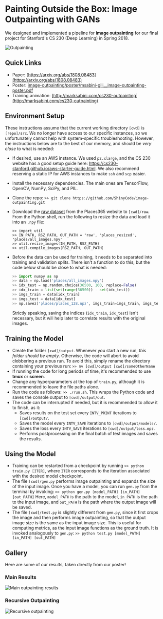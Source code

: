 # Painting Outside the Box: Image Outpainting with GANs

We designed and implemented a pipeline for **image outpainting** for our final project for Stanford's CS 230 (Deep Learning) in Spring 2018.

![Outpainting](etc/outpainting.png)

## Quick Links

* Paper: [https://arxiv.org/abs/1808.08483](https://arxiv.org/abs/1808.08483)
* Poster: [image-outpainting/poster/msabini-gili__image-outpainting-poster.pdf](https://github.com/ShinyCode/image-outpainting/blob/master/poster/msabini-gili__image-outpainting-poster.pdf)
* Training animation: [http://marksabini.com/cs230-outpainting](http://marksabini.com/cs230-outpainting)

## Environment Setup

These instructions assume that the current working directory `[cwd]` is `[repo]/src`. We no longer have access to our specific instances, so we unfortunately cannot help with system-specific troubleshooting. However, the instructions below are to the best of our memory, and should be *very close* to what is needed:

* If desired, use an AWS instance. We used `p2.xlarge`, and the CS 230 website has a good setup guide here: https://cs230-stanford.github.io/aws-starter-guide.html. We also recommend reserving a static IP for AWS instances to make `ssh` and `scp` easier.


* Install the necessary dependencies. The main ones are TensorFlow, OpenCV, NumPy, SciPy, and PIL.

* Clone the repo: `>> git clone https://github.com/ShinyCode/image-outpainting.git`

* Download the [raw dataset](http://data.csail.mit.edu/places/places365/val_256.tar) from the Places365 website to `[cwd]/raw`. From the Python shell, run the following to resize the data and load it into an `.npy` file:

  ```
  >> import util
  >> IN_PATH, RSZ_PATH, OUT_PATH = 'raw', 'places_resized', 'places/all_images.npy'
  >> util.resize_images(IN_PATH, RSZ_PATH)
  >> util.compile_images(RSZ_PATH, OUT_PATH)
  ```

* Before the data can be used for training, it needs to be separated into training and validation splits. There isn't a function to do this, but the code below should be close to what is needed:

  ```python
  >> import numpy as np
  >> data = np.load('places/all_images.npy')
  >> idx_test = np.random.choice(36500, 100, replace=False)
  >> idx_train = list(set(range(36500)) - set(idx_test))
  >> imgs_train = data[idx_train]
  >> imgs_test = data[idx_test]
  >> np.savez('places/places_128.npz', imgs_train=imgs_train, imgs_test=imgs_test, idx_train=idx_train, idx_test=idx_test)
  ```

  Strictly speaking, saving the indices (`idx_train`, `idx_test`) isn't necessary, but it will help later to correlate results with the original images.

## Training the Model

* Create the folder `[cwd]/output`. Whenever you start a new run, *this folder should be empty*. Otherwise, the code will abort to avoid clobbering a previous run. To avoid this, simply rename the directory containing your previous run:
  `>> mv [cwd]/output [cwd]/someOtherName`
* If running the code for long periods of time, it's recommended to use **tmux** or **screen**. 
* Change any hyperparameters at the top of `train.py`, although it is recommended to leave the file paths alone.
* Run the code as follows: `>> ./run.sh`. This wraps the Python code and saves the console output to `[cwd]/output/out`.
* The code can be interrupted if needed, but it is recommended to allow it to finish, as it:
  * Saves results on the test set every `INTV_PRINT` iterations to `[cwd]/output/`.
  * Saves the model every `INTV_SAVE` iterations to `[cwd]/output/models/`.
  * Saves the loss every `INTV_SAVE` iterations to `[cwd]/output/loss.npz`.
  * Performs postprocessing on the final batch of test images and saves the results.

## Using the Model

* Training can be restarted from a checkpoint by running `>> python train.py [ITER]`, where `ITER` corresponds to the iteration associated with the desired model checkpoint.
* The file `[cwd]/gen.py` performs image outpainting and expands the size of the input image. Once you have a model, you can run `gen.py` from the terminal by invoking: 
  `>> python gen.py [model_PATH] [in_PATH] [out_PATH]`
  Here, `model_PATH` is the path to the model, `in_PATH` is the path to the input image, and `out_PATH` is the path where the output image will be saved.
* The file `[cwd]/test.py` is slightly different from `gen.py`, since it first crops the image and then performs image outpainting, so that the output image size is the same as the input image size. This is useful for computing metrics, as the input image functions as the ground truth. It is invoked analogously to `gen.py`:
  `>> python test.py [model_PATH][in_PATH] [out_PATH]`

## Gallery

Here are some of our results, taken directly from our poster!

### Main Results

![Main outpainting results](etc/results.png)

### Recursive Outpainting

![Recursive outpainting](etc/recursive.png)
